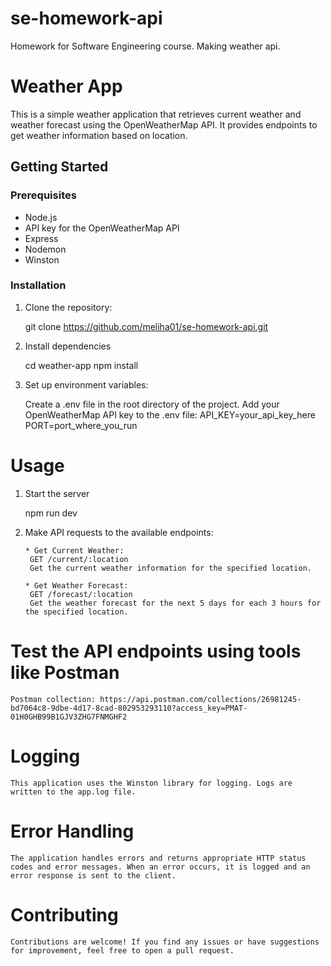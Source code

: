 # se-homework-api
Homework for Software Engineering course. Making weather api.

# Weather App

This is a simple weather application that retrieves current weather and weather forecast using the OpenWeatherMap API. It provides endpoints to get weather information based on location.

## Getting Started

### Prerequisites

- Node.js 
- API key for the OpenWeatherMap API
- Express
- Nodemon
- Winston

### Installation

1. Clone the repository:

   git clone https://github.com/meliha01/se-homework-api.git

2. Install dependencies

    cd weather-app
    npm install

3. Set up environment variables:

    Create a .env file in the root directory of the project.
    Add your OpenWeatherMap API key to the .env file:
    API_KEY=your_api_key_here
    PORT=port_where_you_run

# Usage

1. Start the server
    
    npm run dev

2. Make API requests to the available endpoints:

       * Get Current Weather:
        GET /current/:location
        Get the current weather information for the specified location.

       * Get Weather Forecast:
        GET /forecast/:location
        Get the weather forecast for the next 5 days for each 3 hours for the specified location.


# Test the API endpoints using tools like Postman
    Postman collection: https://api.postman.com/collections/26981245-bd7064c8-9dbe-4d17-8cad-802953293110?access_key=PMAT-01H0GHB99B1GJV3ZHG7FNMGHF2

# Logging
    This application uses the Winston library for logging. Logs are written to the app.log file.

# Error Handling
    The application handles errors and returns appropriate HTTP status codes and error messages. When an error occurs, it is logged and an error response is sent to the client.

# Contributing
    Contributions are welcome! If you find any issues or have suggestions for improvement, feel free to open a pull request.